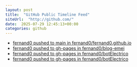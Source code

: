 ```yaml
---
layout: post
title:  "GitHub Public Timeline Feed"
siteUrl:  "http://github.com/"
date:  2025-07-29 12:45:13+00:00
categories: github
---
```

*  [fernand0 pushed to main in fernand0/fernand0.github.io](https://github.com/fernand0/fernand0.github.io/compare/6f2c3bc169...995f631d7a)
*  [fernand0 pushed to gh-pages in fernand0/blog-emei](https://github.com/fernand0/blog-emei/compare/67203687bf...4cf44607c7)
*  [fernand0 pushed to gh-pages in fernand0/botElectrico](https://github.com/fernand0/botElectrico/compare/e97784ed80...f9dccd210f)
*  [fernand0 pushed to gh-pages in fernand0/botElectrico](https://github.com/fernand0/botElectrico/compare/fab9b3c57d...73757ea9d1)
